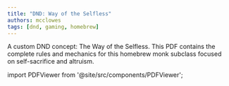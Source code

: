 ```yaml
---
title: "DND: Way of the Selfless"
authors: mcclowes
tags: [dnd, gaming, homebrew]
---
```


A custom DND concept: The Way of the Selfless. This PDF contains the complete rules and mechanics for this homebrew monk subclass focused on self-sacrifice and altruism.

<!--truncate-->

import PDFViewer from '@site/src/components/PDFViewer';

<PDFViewer 
  src="/img/posts/dnd/way-of-the-selfless.pdf"
  title="DND Way of the Selfless PDF"
  height="700px"
  showDownload={true}
/> 